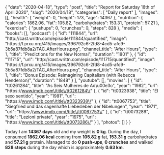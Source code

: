 {
    "date": "2020-04-18",
    "type": "post",
    "title": "Report for Saturday 18th of April 2020",
    "slug": "2020\/04\/18",
    "categories": [
        "Daily report"
    ],
    "images": [],
    "health": {
        "weight": 0,
        "height": 173,
        "age": 14367
    },
    "nutrition": {
        "calories": 1862.06,
        "fat": 105.82,
        "carbohydrates": 153.31,
        "protein": 57.21
    },
    "exercise": {
        "pushups": 0,
        "crunches": 0,
        "steps": 828
    },
    "media": {
        "books": [],
        "podcast": [
            {
                "id": "111844",
                "url": "http:\/\/cast.writtn.com\/episode\/111844\/quantified",
                "image": "https:\/\/f.prxu.org\/415\/images\/396792c6-2fd8-4cd5-afc9-3b5a87fdb8a2\/TAC_AfterHours.png",
                "channel_title": "After Hours",
                "type": 1,
                "title": "Predictions for the New Normal",
                "duration": "1801"
            },
            {
                "id": "111715",
                "url": "http:\/\/cast.writtn.com\/episode\/111715\/quantified",
                "image": "https:\/\/f.prxu.org\/415\/images\/396792c6-2fd8-4cd5-afc9-3b5a87fdb8a2\/TAC_AfterHours.png",
                "channel_title": "After Hours",
                "type": 1,
                "title": "Bonus Episode: Reimagining Capitalism (with Rebecca Henderson)",
                "duration": "1848"
            }
        ],
        "youtube": [],
        "movies": [
            {
                "id": "tt0261284",
                "title": "As Seis Mulheres de Ad\u00e3o",
                "year": "1982",
                "url": "https:\/\/www.imdb.com\/title\/tt0261284\/"
            },
            {
                "id": "tt0323938",
                "title": "El sexo sentido",
                "year": "1981",
                "url": "https:\/\/www.imdb.com\/title\/tt0323938\/"
            },
            {
                "id": "tt0067753",
                "title": "Siegfried und das sagenhafte Liebesleben der Nibelungen",
                "year": "1971",
                "url": "https:\/\/www.imdb.com\/title\/tt0067753\/"
            },
            {
                "id": "tt0073286",
                "title": "Lezioni private",
                "year": "1975",
                "url": "https:\/\/www.imdb.com\/title\/tt0073286\/"
            }
        ],
        "photos": []
    }
}

Today I am <strong>14367 days</strong> old and my weight is <strong>0 kg</strong>. During the day, I consumed <strong>1862.06 kcal</strong> coming from <strong>105.82 g</strong> fat, <strong>153.31 g</strong> carbohydrates and <strong>57.21 g</strong> protein. Managed to do <strong>0 push-ups</strong>, <strong>0 crunches</strong> and walked <strong>828 steps</strong> during the day which is approximately <strong>0.63 km</strong>.